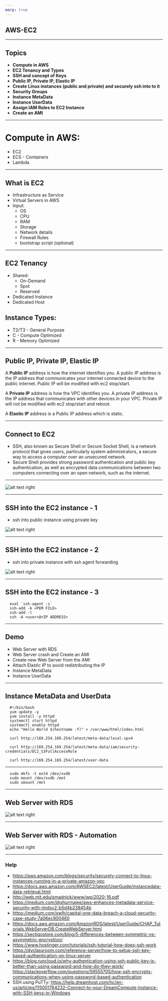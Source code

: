```yaml
---
marp: true
---
```


## AWS-EC2

---
## Topics
- **Compute in AWS**
- **EC2 Tenancy and Types**
- **SSH and concept of Keys** 
- **Public IP, Private IP, Elastic IP**
- **Create Linux instances (public and private) and securely ssh into to it**
- **Security Groups**
- **Instance MetaData**
- **Instance UserData**
- **Assign IAM Roles to EC2 Instance**
- **Create an AMI**
	
---

# Compute in AWS:
- EC2
- ECS - Containers
- Lambda

---

## What is EC2
- Infrastructure as Service
- Virtual Servers in AWS
- Input:
  - OS
  - CPU
  - RAM
  - Storage
  - Network details
  - Firewall Rules
  - bootstrap script (optional)

---

## EC2 Tenancy
- Shared:
  - On-Demand
  - Spot
  - Reserved
- Dedicated Instance
- Dedicated Host
  
## Instance Types:
  - T2/T3 - General Purpose
  - C - Compute Optimized
  - R - Memory Optimized
  
---

## Public IP, Private IP, Elastic IP
A **Public IP** address is how the internet identifies you. A public IP address is the IP address that communicates your internet connected device to the public internet. Public IP will be modified with ec2 stop/start.

A **Private IP** address is how the VPC identifies you. A private IP address is the IP address that communicates with other devices in your VPC. Private IP will not be modified with ec2 stop/start and reboot.

A **Elastic IP** address is a Public IP address which is static. 

---

## Connect to EC2
- SSH, also known as Secure Shell or Secure Socket Shell, is a network protocol that gives users, particularly system administrators, a secure way to access a computer over an unsecured network.
- Secure Shell provides strong password authentication and public key authentication, as well as encrypted data communications between two computers connecting over an open network, such as the internet.

---

![alt text right](./assets/symmetric-vs-asymmetric-asymmetric-encryption-example.png "Asymmetric Key")

---


## SSH into the EC2 instance - 1
- ssh into public instance using private key
  
![alt text right](./assets/public-ec2-admin-ssh.png "Public instance")

---
## SSH into the EC2 instance - 2
- ssh into private instance with ssh agent forwarding
  
![alt text right](./assets/private-ec2-ssh-key-forwarding.png "Public and Private instance")

---
## SSH into the EC2 instance - 3

      eval `ssh-agent -s`
      ssh-add -k <PEM FILE>
      ssh-add -l
      ssh -A <user>@<IP ADDRESS>

---

## Demo 
- Web Server with RDS
- Web Server crash and Create an AMI
- Create new Web Server from the AMI
- Attach Elastic IP to avoid redistributing the IP
- Instance MetaData
- Instance UserData

---
## Instance MetaData and UserData

      #!/bin/bash
      yum update -y
      yum install -y httpd
      systemctl start httpd
      systemctl enable httpd
      echo "Hello World $(hostname -f)" > /var/www/html/index.html

      curl http://169.254.169.254/latest/meta-data/local-ipv4
      
      curl http://169.254.169.254/latest/meta-data/iam/security-credentials/EC2_S3FullAccessRole

      curl http://169.254.169.254/latest/user-data
--- 

      sudo mkfs -t ext4 /dev/xvdb
      sudo mount /dev/xvdb /mnt
      sudo umount /mnt
---
## Web Server with RDS
![alt text right](./assets/webserver-elastic-ip-rds.png "WebServer with RDS")

---
## Web Server with RDS - Automation
![alt text right](./assets/webserver-lambda-create-instance-from-ami.png "WebServer with RDS - Automation")

---

### Help

- https://aws.amazon.com/blogs/security/securely-connect-to-linux-instances-running-in-a-private-amazon-vpc
- https://docs.aws.amazon.com/AWSEC2/latest/UserGuide/instancedata-data-retrieval.html
- http://web.mit.edu/smadnick/www/wp/2020-16.pdf
- https://medium.com/@shurmajee/aws-enhances-metadata-service-security-with-imdsv2-b5d4b238454b
- https://medium.com/swlh/capital-one-data-breach-a-cloud-security-case-study-7a06ec900460
- https://docs.aws.amazon.com/AmazonRDS/latest/UserGuide/CHAP_Tutorials.WebServerDB.CreateWebServer.html
- https://sectigostore.com/blog/5-differences-between-symmetric-vs-asymmetric-encryption/
- https://www.hostinger.com/tutorials/ssh-tutorial-how-does-ssh-work
- https://dyclassroom.com/reference-server/how-to-setup-ssh-key-based-authentication-on-linux-server
- https://blog.runcloud.io/why-authentication-using-ssh-public-key-is-better-than-using-password-and-how-do-they-work/
https://stackoverflow.com/questions/59555705/how-ssh-encrypts-communications-when-using-password-based-authentication
- SSH using PuTTy: https://help.dreamhost.com/hc/en-us/articles/115001764232-Connect-to-your-DreamCompute-Instance-with-SSH-keys-in-Windows
